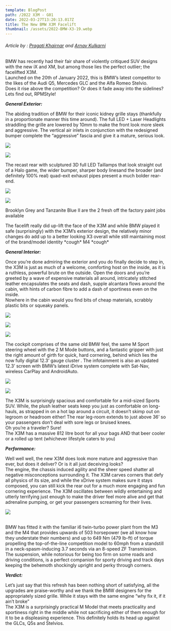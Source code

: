 ```yaml
---
template: BlogPost
path: /2022 X3M - G01
date: 2022-03-27T13:20:13.017Z
title: The New BMW X3M Facelift
thumbnail: /assets/2022-BMW-X3-19.webp
---
```

###### Article by : [Pragati Khairnar](https://www.instagram.com/phoenix012002/) and [Arnav Kulkarni](https://www.instagram.com/scarecrow_9595/)

BMW has recently had their fair share of violently critiqued SUV designs with the new iX and XM, but among those lies the perfect outlier; the facelifted X3M.\
Launched on the 20th of January 2022, this is BMW’s latest competitor to the likes of the Audi Q5, Mercedes GLC and the Alfa Romeo Stelvio.\
Does it rise above the competition? Or does it fade away into the sidelines?\
Lets find out, RPMStyle!

***General Exterior:***

The abiding tradition of BMW for their iconic kidney grille stays (thankfully in a proportionate manner this time around). The full LED + Laser Headlights straddling the grille are lowered by 10mm to make the front look more sleek and aggressive. The vertical air inlets in conjunction with the redesigned bumper complete the “aggressive” fascia and give it a mature, serious look.

![](/assets/2022-BMW-X3-55.jpg)

![](/assets/2022-BMW-X3-30.webp)

The recast rear with sculptured 3D full LED Taillamps that look straight out of a Halo game, the wider bumper, sharper body linesand the broader (and definitely 100% real) quad-exit exhaust pipes present a much bolder rear-end.

![](/assets/2022-BMW-X3-28.jpg)

![](/assets/2022-BMW-X3-26.jpg)

Brooklyn Grey and Tanzanite Blue II are the 2 fresh off the factory paint jobs available

The facelift really did up-lift the face of the X3M and while BMW played it safe (surprisingly) with the X3M’s exterior design, the relatively minor changes do add up to a better looking X3 overall while still maintaining most of the brand/model identity \*cough\* M4 \*cough\*

***General Interior:***

Once you’re done admiring the exterior and you do finally decide to step in, the X3M is just as much of a welcome, comforting host on the inside, as it is a ruthless, powerful brute on the outside. Open the doors and you’re greeted by a wave of expensive materials all around, intricately stitched leather encapsulates the seats and dash, supple alcantara flows around the cabin, with hints of carbon fibre to add a dash of sportiness even on the inside.\
Nowhere in the cabin would you find bits of cheap materials, scrabbly plastic bits or squeaky panels.

![](/assets/2022-BMW-X3-62.webp)

![](/assets/2022-BMW-X3-63.webp)

![](/assets/2022-BMW-X3-61.webp)

The cockpit comprises of the same old BMW feel, the same M Sport steering wheel with the 2 M Mode buttons, and a fantastic gripper with just the right amount of girth for quick, hard cornering, behind which lies the now fully digital 12.3’ gauge cluster . The infotainment is also an updated 12.3’ screen with BMW’s latest iDrive system complete with Sat-Nav, wireless CarPlay and AndroidAuto.

![](/assets/2022-BMW-X3-35.webp)

![](/assets/2022-bmw-x3-sdrive-30i-xline-suv-air-vents.webp)

The X3M is surprisingly spacious and comfortable for a mid-sized Sports SUV. While, the plush leather seats keep you just as comfortable on long-hauls, as strapped in on a hot lap around a circuit, it doesn’t skimp out on legroom or headroom either! The rear leg-room extends to just above 36’ so your passengers don’t deal with sore legs or bruised knees.\
Oh you’re a traveler? Sure!\
The X3M has a massive 812 litre boot for all your bags AND that beer cooler or a rolled up tent (whichever lifestyle caters to you)

***Performance:***

Well well well, the new X3M does look more mature and aggressive than ever, but does it deliver? Or is it all just deceiving looks?\
The engine, the chassis induced agility and the sheer speed shatter all negative misconceptions surrounding it. The X3M carves corners that defy all physics of its size, and while the xDrive system makes sure it stays composed, you can still kick the rear out for a much more engaging and fun cornering experience. The X3M oscillates between wildly entertaining and utterly terrifying just enough to make the driver feel more alive and get that adrenaline pumping, or get your passengers screaming for their lives.

![](/assets/2022-bmw-x3-sdrive-30i-xline-suv-engine.webp)

\
BMW has fitted it with the familiar i6 twin-turbo power plant from the M3 and the M4 that provides upwards of 503 horsepower (we all know how they understate their numbers) and up to 649 Nm (479 lb-ft) of torque propelling the top-of-the-line competition model to 60mph from a standstill in a neck-spasm-inducing 3.7 seconds via an 8-speed ZF Transmission.\
The suspension, while notorious for being too firm on some roads and driving conditions, is a perfect companion for sporty driving and track days keeping the behemoth shockingly upright and perky through corners.

***Verdict:***

Let’s just say that this refresh has been nothing short of satisfying, all the upgrades are praise-worthy and we thank the BMW designers for the appropriately sized grille. While it stays with the same engine “why fix it, if it ain’t broke”\
The X3M is a surprisingly practical M Model that meets practicality and sportiness right in the middle while not sacrificing either of them enough for it to be a displeasing experience. This definitely holds its head up against the GLCs, Q5s and Stelvios.
